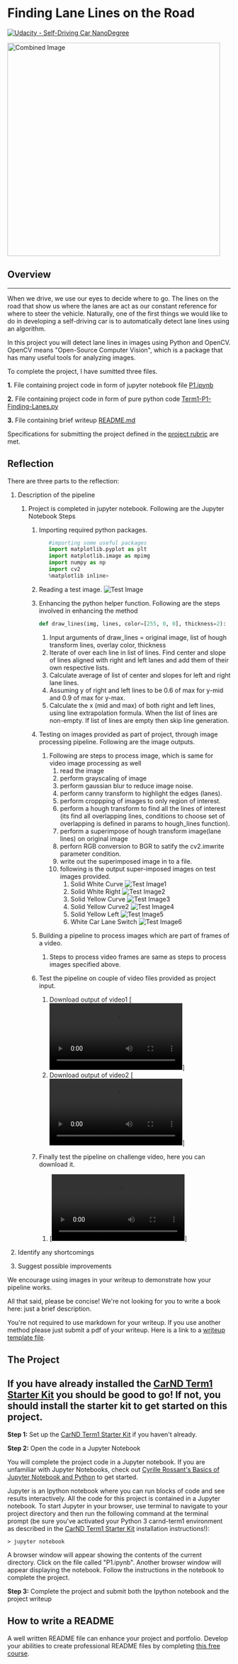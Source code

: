 # **Finding Lane Lines on the Road** 
[![Udacity - Self-Driving Car NanoDegree](https://s3.amazonaws.com/udacity-sdc/github/shield-carnd.svg)](http://www.udacity.com/drive)

<img src="examples/laneLines_thirdPass.jpg" width="480" alt="Combined Image" />

## Overview
---

When we drive, we use our eyes to decide where to go.  The lines on the road that show us where the lanes are act as our constant reference for where to steer the vehicle.  Naturally, one of the first things we would like to do in developing a self-driving car is to automatically detect lane lines using an algorithm.

In this project you will detect lane lines in images using Python and OpenCV.  OpenCV means "Open-Source Computer Vision", which is a package that has many useful tools for analyzing images.  

To complete the project, I have sumitted three files.

**1.** File containing project code in form of jupyter notebook file [P1.ipynb](https://github.com/agoswami/sdcnd/blob/master/Term1-P1-Finding-Lanes/P1.ipynb)

**2.** File containing project code in form of pure python code [Term1-P1-Finding-Lanes.py](https://github.com/agoswami/sdcnd/blob/master/Term1-P1-Finding-Lanes/Term1-P1-Finding-Lanes.py)

**3.** File containing brief writeup [README.md](https://github.com/agoswami/sdcnd/blob/master/Term1-P1-Finding-Lanes/README.md)

Specifications for submitting the project defined in the [project rubric](https://review.udacity.com/#!/rubrics/322/view) are met.


Reflection
---

There are three parts to the reflection:
 1. Description of the pipeline

    1. Project is completed in jupyter notebook. Following are the Jupyter Notebook Steps
        1. Importing required python packages.
           ```python
              #importing some useful packages
              import matplotlib.pyplot as plt
              import matplotlib.image as mpimg
              import numpy as np
              import cv2
              %matplotlib inline>
           ```
        1. Reading a test image. 
        ![Test Image](https://github.com/agoswami/sdcnd/blob/master/Term1-P1-Finding-Lanes/test_images/solidWhiteRight.jpg)
        1. Enhancing the python helper function. Following are the steps involved in enhancing the method 
           ```python 
           def draw_lines(img, lines, color=[255, 0, 0], thickness=2):
           ```
           1. Input arguments of draw_lines = original image, list of hough transform lines, overlay color, thickness
           1. Iterate of over each line in list of lines. Find center and slope of lines aligned with right and left lanes                   and add them of their own respective lists.
           1. Calculate average of list of center and slopes for left and right lane lines.
           1. Assuming y of right and left lines to be 0.6 of max for y-mid and 0.9 of max for y-max. 
           1. Calculate the x (mid and max) of both right and left lines, using line extrapolation formula. When the list of                 lines are non-empty. If list of lines are empty then skip line generation.
           
        1. Testing on images provided as part of project, through image processing pipeline. Following are the image outputs.
           1. Following are steps to process image, which is same for video image processing as well
              1. read the image
              1. perform grayscaling of image
              1. perform gaussian blur to reduce image noise.
              1. perform canny transform to highlight the edges (lanes).
              1. perform croppping of images to only region of interest.
              1. perform a hough transform to find all the lines of interest (its find all overlapping lines, conditions to choose set of overlapping is defined in params to hough_lines function).
              1. perform a superimpose of hough transform image(lane lines) on original image
              1. perforn RGB conversion to BGR to satify the cv2.imwrite parameter condition.
              1. write out the superimposed image in to a file.
              1. following is the output super-imposed images on test images provided.
                 1. Solid White Curve
                    ![Test Image1](https://github.com/agoswami/sdcnd/blob/master/Term1-P1-Finding-Lanes/test_images/output_solidWhiteCurve.jpg)
                 1. Solid White Right
                    ![Test Image2](https://github.com/agoswami/sdcnd/blob/master/Term1-P1-Finding-Lanes/test_images/output_solidWhiteRight.jpg)
                 1. Solid Yellow Curve
                    ![Test Image3](https://github.com/agoswami/sdcnd/blob/master/Term1-P1-Finding-Lanes/test_images/output_solidYellowCurve.jpg)
                 1. Solid Yellow Curve2
                    ![Test Image4](https://github.com/agoswami/sdcnd/blob/master/Term1-P1-Finding-Lanes/test_images/output_solidYellowCurve2.jpg)
                 1. Solid Yellow Left
                    ![Test Image5](https://github.com/agoswami/sdcnd/blob/master/Term1-P1-Finding-Lanes/test_images/output_solidYellowLeft.jpg)
                 1. White Car Lane Switch
                    ![Test Image6](https://github.com/agoswami/sdcnd/blob/master/Term1-P1-Finding-Lanes/test_images/output_whiteCarLaneSwitch.jpg)
        1. Building a pipeline to process images which are part of frames of a video.
           1. Steps to process video frames are same as steps to process images specified above.
        1. Test the pipeline on couple of video files provided as project input.
           1. Download output of video1 
              [![Solid White Right](https://github.com/agoswami/sdcnd/blob/master/Term1-P1-Finding-Lanes/test_videos/output_solidWhiteRight.mp4)]
           1. Download output of video2
              [![Solid Yellow Left](https://github.com/agoswami/sdcnd/blob/master/Term1-P1-Finding-Lanes/test_videos/output_solidYellowLeft.mp4)]
        1. Finally test the pipeline on challenge video, here you can download it.
           1. [![Challenge Video](https://github.com/agoswami/sdcnd/blob/master/Term1-P1-Finding-Lanes/test_videos/challenge.mp4)]


1. Identify any shortcomings

1. Suggest possible improvements

We encourage using images in your writeup to demonstrate how your pipeline works.  

All that said, please be concise!  We're not looking for you to write a book here: just a brief description.

You're not required to use markdown for your writeup.  If you use another method please just submit a pdf of your writeup. Here is a link to a [writeup template file](https://github.com/udacity/CarND-LaneLines-P1/blob/master/writeup_template.md). 


The Project
---

## If you have already installed the [CarND Term1 Starter Kit](https://github.com/udacity/CarND-Term1-Starter-Kit/blob/master/README.md) you should be good to go!   If not, you should install the starter kit to get started on this project. ##

**Step 1:** Set up the [CarND Term1 Starter Kit](https://classroom.udacity.com/nanodegrees/nd013/parts/fbf77062-5703-404e-b60c-95b78b2f3f9e/modules/83ec35ee-1e02-48a5-bdb7-d244bd47c2dc/lessons/8c82408b-a217-4d09-b81d-1bda4c6380ef/concepts/4f1870e0-3849-43e4-b670-12e6f2d4b7a7) if you haven't already.

**Step 2:** Open the code in a Jupyter Notebook

You will complete the project code in a Jupyter notebook.  If you are unfamiliar with Jupyter Notebooks, check out <A HREF="https://www.packtpub.com/books/content/basics-jupyter-notebook-and-python" target="_blank">Cyrille Rossant's Basics of Jupyter Notebook and Python</A> to get started.

Jupyter is an Ipython notebook where you can run blocks of code and see results interactively.  All the code for this project is contained in a Jupyter notebook. To start Jupyter in your browser, use terminal to navigate to your project directory and then run the following command at the terminal prompt (be sure you've activated your Python 3 carnd-term1 environment as described in the [CarND Term1 Starter Kit](https://github.com/udacity/CarND-Term1-Starter-Kit/blob/master/README.md) installation instructions!):

`> jupyter notebook`

A browser window will appear showing the contents of the current directory.  Click on the file called "P1.ipynb".  Another browser window will appear displaying the notebook.  Follow the instructions in the notebook to complete the project.  

**Step 3:** Complete the project and submit both the Ipython notebook and the project writeup

## How to write a README
A well written README file can enhance your project and portfolio.  Develop your abilities to create professional README files by completing [this free course](https://www.udacity.com/course/writing-readmes--ud777).

